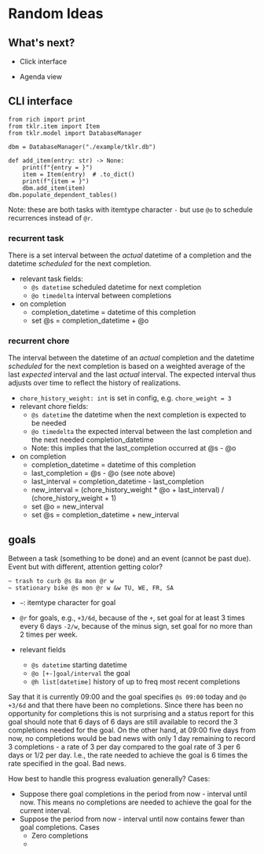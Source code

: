 # Random Ideas

## What's next?

- Click interface

- Agenda view

## CLI interface

```python3
from rich import print
from tklr.item import Item
from tklr.model import DatabaseManager

dbm = DatabaseManager("./example/tklr.db")

def add_item(entry: str) -> None:
    print(f"{entry = }")
    item = Item(entry)  # .to_dict()
    print(f"{item = }")
    dbm.add_item(item)
dbm.populate_dependent_tables()
```

Note: these are both tasks with itemtype character `-` but use `@o` to schedule recurrences instead of `@r`.

### recurrent task

There is a set interval between the _actual_ datetime of a completion and the datetime _scheduled_ for the next completion.

- relevant task fields:
  - `@s datetime` scheduled datetime for next completion
  - `@o timedelta` interval between completions
- on completion
  - completion_datetime = datetime of this completion
  - set @s = completion_datetime + @o

### recurrent chore

The interval between the datetime of an _actual_ completion and the datetime _scheduled_ for the next completion is based on a weighted average of the last _expected_ interval and the last _actual_ interval. The expected interval thus adjusts over time to reflect the history of realizations.

- `chore_history_weight: int` is set in config, e.g. `chore_weight = 3`
- relevant chore fields:
  - `@s datetime` the datetime when the next completion is expected to be needed
  - `@o timedelta` the expected interval between the last completion and the next
    needed completion_datetime
  - Note: this implies that the last_completion occurred at @s - @o
- on completion
  - completion_datetime = datetime of this completion
  - last_completion = @s - @o (see note above)
  - last_interval = completion_datetime - last_completion
  - new_interval = (chore_history_weight \* @o + last_interval) / (chore_history_weight + 1)
  - set @o = new_interval
  - set @s = completion_datetime + new_interval

## goals

Between a task (something to be done) and an event (cannot be past due). Event but with different, attention getting color?

```
~ trash to curb @s 8a mon @r w
~ stationary bike @s mon @r w &w TU, WE, FR, SA
```

- `~`: itemtype character for goal
- `@r` for goals, e.g., `+3/6d`, because of the `+`, set goal for at least 3 times every 6 days `-2/w`, because of the minus sign, set goal for no more than 2 times per week.

- relevant fields
  - `@s datetime` starting datetime
  - `@o [+-]goal/interval` the goal
  - `@h list[datetime]` history of up to freq most recent completions

Say that it is currently 09:00 and the goal specifies `@s 09:00` today and `@o +3/6d` and that there have been no completions. Since there has been no opportunity for completions this is not surprising and a status report for this goal should note that 6 days of 6 days are still available to record the 3 completions needed for the goal. On the other hand, at 09:00 five days from now, no completions would be bad news with only 1 day remaining to record 3 completions - a rate of 3 per day compared to the goal rate of 3 per 6 days or 1/2 per day. I.e., the rate needed to achieve the goal is 6 times the rate specified in the goal. Bad news.

How best to handle this progress evaluation generally? Cases:

- Suppose there goal completions in the period from now - interval until now.
  This means no completions are needed to achieve the goal for the current interval.
- Suppose the period from now - interval until now contains fewer than goal completions. Cases
  - Zero completions
  -
